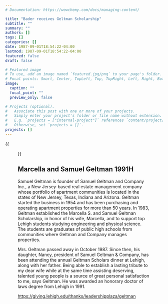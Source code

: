 ```yaml
---
# Documentation: https://wowchemy.com/docs/managing-content/

title: "Bader receives Geltman Scholarship"
subtitle: ""
summary: ""
authors: []
tags: []
categories: []
date: 1987-09-01T18:54:22-04:00
lastmod: 1987-09-01T18:54:22-04:00
featured: false
draft: false

# Featured image
# To use, add an image named `featured.jpg/png` to your page's folder.
# Focal points: Smart, Center, TopLeft, Top, TopRight, Left, Right, BottomLeft, Bottom, BottomRight.
image:
  caption: ""
  focal_point: ""
  preview_only: false

# Projects (optional).
#   Associate this post with one or more of your projects.
#   Simply enter your project's folder or file name without extension.
#   E.g. `projects = ["internal-project"]` references `content/project/deep-learning/index.md`.
#   Otherwise, set `projects = []`.
projects: []
---
```


{{<figure src="Geltman.jpg">}}

## Marcella and Samuel Geltman 1991H ##

Samuel Geltman is founder of Samuel Geltman and Company Inc., a New Jersey-based real estate management company whose portfolio of apartment communities is located in the states of New Jersey, Texas, Indiana and Arizona. Geltman started the business in 1954 and has been purchasing and operating apartment properties for more than 50 years. In 1983, Geltman established the Marcella S. and Samuel Geltman Scholarship, in honor of his wife, Marcella, and to support top Lehigh students studying engineering and physical science. The students are graduates of public high schools from communities where Geltman and Company manages properties.

Mrs. Geltman passed away in October 1987. Since then, his daughter, Nancy, president of Samuel Geltman & Company, has been attending the annual Geltman Scholars dinner at Lehigh, along with her father. Being able to establish a lasting tribute to my dear wife while at the same time assisting deserving, talented young people is a source of great personal satisfaction to me, says Geltman. He was awarded an honorary doctor of laws degree from Lehigh in 1991.

https://giving.lehigh.edu/thanks/leadershipplaza/geltman

